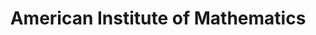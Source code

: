 ---
facebook: https://facebook.com/aimath.org
linkedin: https://linkedin.com/company/american-institute-of-mathematics
logohandle: aimath
sort: aimath
title: American Institute of Mathematics
twitter: https://x.com/AIMathematics
website: https://aimath.org/
---